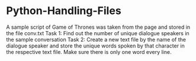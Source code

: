 # Python-Handling-Files
A sample script of Game of Thrones was taken from the page and stored in the file conv.txt
Task 1: Find out the number of unique dialogue speakers in the sample conversation
Task 2: Create a new text file by the name of the dialogue speaker and store the unique words
spoken by that character in the respective text file. Make sure there is only one word
every line.
